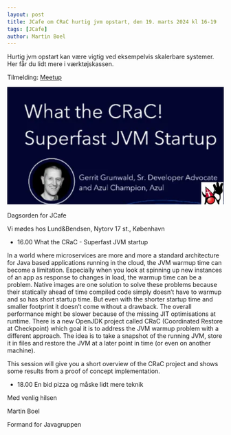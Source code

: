 ```yaml
---
layout: post
title: JCafe om CRaC hurtig jvm opstart, den 19. marts 2024 kl 16-19 
tags: [JCafe]
author: Martin Boel
---
```


Hurtig jvm opstart kan være vigtig ved eksempelvis skalerbare systemer. Her får du lidt mere i værktøjskassen.


Tilmelding: [Meetup](https://www.meetup.com/copenhagen-javagruppen-meetup/events/299610255)

<p align="center">
  <img src="/assets/img/posts/2024/Crac.png">
</p>

Dagsorden for JCafe

Vi mødes hos Lund&Bendsen, Nytorv 17 st., København

* 16.00 What the CRaC - Superfast JVM startup

In a world where microservices are more and more a standard architecture for Java based applications running in the cloud, the JVM warmup time can become a limitation. Especially when you look at spinning up new instances of an app as response to changes in load, the warmup time can be a problem. Native images are one solution to solve these problems because their statically ahead of time compiled code simply doesn’t have to warmup and so has short startup time. But even with the shorter startup time and smaller footprint it doesn’t come without a drawback. The overall performance might be slower because of the missing JIT optimisations at runtime. There is a new OpenJDK project called CRaC (Coordinated Restore at Checkpoint) which goal it is to address the JVM warmup problem with a different approach. The idea is to take a snapshot of the running JVM, store it in files and restore the JVM at a later point in time (or even on another machine).

This session will give you a short overview of the CRaC project and shows some results from a proof of concept implementation.

* 18.00 En bid pizza og måske lidt mere teknik


Med venlig hilsen

Martin Boel

Formand for Javagruppen
